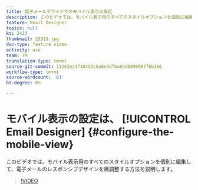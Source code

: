 ```yaml
---
title: 電子メールデザイナでのモバイル表示の設定
description: このビデオでは、モバイル表示用のすべてのスタイルオプションを個別に編集し、Adobe Campaign Standard(ACS)でレスポンシブデザインを微調整する方法を説明します。
feature: Email Designer
topics: null
kt: 2423
thumbnail: 25919.jpg
doc-type: feature video
activity: use
team: TM
translation-type: tm+mt
source-git-commit: 11263e247184ddc6a8e3df6a8ed0899907fbb366
workflow-type: tm+mt
source-wordcount: '61'
ht-degree: 0%

---
```



# モバイル表示の設定は、 [!UICONTROL Email Designer] {#configure-the-mobile-view}

このビデオでは、モバイル表示用のすべてのスタイルオプションを個別に編集して、電子メールのレスポンシブデザインを微調整する方法を説明します。

>[!VIDEO](https://video.tv.adobe.com/v/25919?quality=12)
